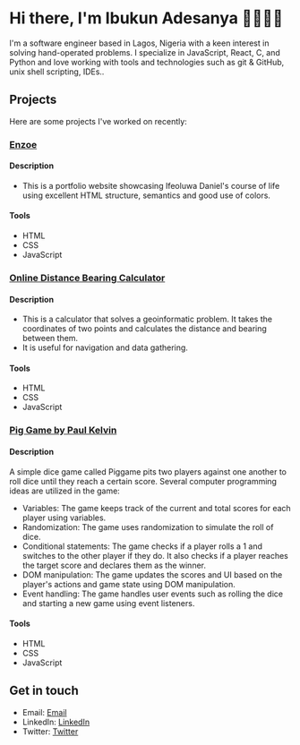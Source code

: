 # Hi there, I'm Ibukun Adesanya 👋😊😊😊

I'm a software engineer based in Lagos, Nigeria with a keen interest in solving hand-operated problems. I specialize in JavaScript, React, C, and Python and love working with tools and technologies such as git & GitHub, unix shell scripting, IDEs..

## Projects

Here are some projects I've worked on recently:

### [Enzoe](https://enzoe.netlify.app/)
#### Description
* This is a portfolio website showcasing Ifeoluwa Daniel's course of life using excellent HTML structure, semantics and good use of colors.
#### Tools
* HTML
* CSS
* JavaScript

### [Online Distance Bearing Calculator](https://online-distance-bearing-calculator.netlify.app/)
#### Description
* This is a calculator that solves a geoinformatic problem. It takes the coordinates of two points and calculates the distance and bearing between them.
* It is useful for navigation and data gathering.
#### Tools
* HTML
* CSS
* JavaScript

### [Pig Game by Paul Kelvin](https://piggamebypaulkelvin.netlify.app/)
#### Description
A simple dice game called Piggame pits two players against one another to roll dice until they reach a certain score. Several computer programming ideas are utilized in the game:
* Variables: The game keeps track of the current and total scores for each player using variables.
* Randomization: The game uses randomization to simulate the roll of dice.
* Conditional statements: The game checks if a player rolls a 1 and switches to the other player if they do. It also checks if a player reaches the target score and declares them as the winner.
* DOM manipulation: The game updates the scores and UI based on the player's actions and game state using DOM manipulation.
* Event handling: The game handles user events such as rolling the dice and starting a new game using event listeners.
#### Tools
* HTML
* CSS
* JavaScript

## Get in touch

* Email: [Email](mailto:ibukunadesanya0@gmail.com)
* LinkedIn: [LinkedIn](https://https://www.linkedin.com/in/paulkelvin/)
* Twitter: [Twitter](https://https://twitter.com/Paulluskelvin_)

